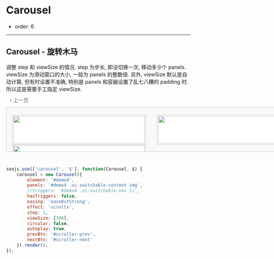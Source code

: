 # Carousel

- order: 6

---


<h2>Carousel - 旋转木马</h2>

调整 step 和 viewSize 的情况. step 为步长, 即没切换一次, 移动多少个 panels. viewSize 为滑动窗口的大小, 一般为 panels 的整数倍.
另外, viewSize 默认是自动计算, 但有时设置不准确, 特别是 panels 和容器设置了乱七八糟的 padding 时. 所以这是需要手工指定 viewSize.


<style>
    .scrollable {
        position: relative;
        width: 794px;
        margin: 40px 0;
    }
    .scrollable .prev, .scrollable .next {
        position: absolute;
        top: -30px;
        color: #666;
        cursor: pointer;
    }
    .scrollable .prev { 
        left: 10px; 
    }
    .scrollable .next { right: 10px; }
    .scrollable .disable { color: #ddd; cursor: default; }

    .scroller {
        width: 792px;
        height: 120px;
        border: 1px solid #ccc;
        background-color: #F9F9F9;
        overflow: hidden;
    }
    .scroller .ui-switchable-content {
        padding: 20px 0;
        height: 81px;
    }
    .scroller .ui-switchable-content img {
        float: left;
        width: 360px;
        height: 75px;
        padding: 2px;
        margin: 0 15px;
        background-color: #fff;
        border: 1px solid #ccc;
        display: inline !important; /* fix ie6 双边距 bug */
    }
</style>


<div id="demo4" class="section scrollable">
    <span id="scroller-prev" class="prev" data-role="prev">&lsaquo; 上一页</span>
    <span id="scroller-next" class="next" data-role="next">下一页 &rsaquo;</span>
    <div class="scroller">
        <div class="ui-switchable-content" data-role="content">
            <img src="https://i.alipayobjects.com/e/201306/SzpUxptFt.png" alt="" class="ui-switchable-panel">
            <img src="https://i.alipayobjects.com/e/201306/SzpaKukGz.png" alt="" class="ui-switchable-panel">
            <img src="https://i.alipayobjects.com/e/201306/SzpBApQi5.png" alt="" class="ui-switchable-panel">
        </div>
    </div>
</div>



````javascript
seajs.use(['carousel', '$'], function(Carousel, $) {
    carousel = new Carousel({
        element: '#demo4',
        panels: '#demo4 .ui-switchable-content img',
        //triggers: '#demo4 .ui-switchable-nav li',
        hasTriggers: false,
        easing: 'easeOutStrong',
        effect: 'scrollx',
        step: 1,
        viewSize: [396],
        circular: false,
        autoplay: true,
        prevBtn: '#scroller-prev',
        nextBtn: '#scroller-next'
    }).render();
});


````
